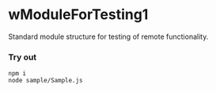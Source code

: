 # wModuleForTesting1

Standard module structure for testing of remote functionality.

### Try out
```
npm i
node sample/Sample.js
```
